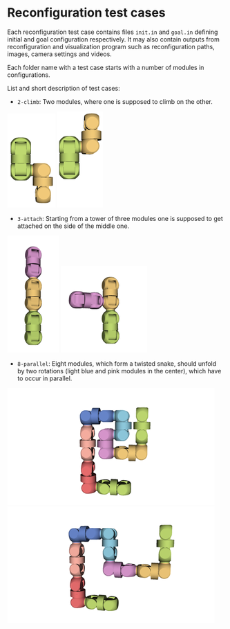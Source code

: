 # Reconfiguration test cases

Each reconfiguration test case contains files `init.in` and `goal.in` defining initial 
and goal configuration respectively. It may also contain outputs from reconfiguration
and visualization program such as reconfiguration paths, images, camera settings and videos.

Each folder name with a test case starts with a number of modules in configurations.

List and short description of test cases:

* `2-climb`: Two modules, where one is supposed to climb on the other.

![2-climb initial](2-climb/init.png?raw=true "2-climb initial")
![2-climb goal](2-climb/goal.png?raw=true "2-climb goal")

* `3-attach`: Starting from a tower of three modules one is supposed to get attached on 
the side of the middle one.

![3-attach initial](3-attach/init.png?raw=true "3-attach initial")
![3-attach goal](3-attach/goal.png?raw=true "3-attach goal")

* `8-parallel`: Eight modules, which form a twisted snake, should unfold by two rotations
 (light blue and pink modules in the center), which have to occur in parallel.

![8-parallel initial](8-parallel/init.png?raw=true "8-parallel initial")
![8-parallel goal](8-parallel/goal.png?raw=true "8-parallel goal")

